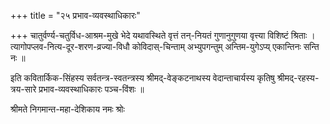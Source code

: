 +++
title = "२५ प्रभाव-व्यवस्थाधिकारः"

+++
चातुर्वर्ण्य-चतुर्विध-आश्रम-मुखे भेदे यथावस्थिते वृत्तं तन्-नियतं गुणानुगुणया वृत्त्या विशिष्टं श्रिताः । त्यागोपप्लव-नित्य-दूर-शरण-व्रज्या-विधौ कोविदास्-चिन्ताम् अभ्युपगन्तुम् अन्तिम-युगेऽप्य् एकान्तिनः सन्ति नः ॥

इति कवितार्किक-सिंहस्य सर्वतन्त्र-स्वतन्त्रस्य श्रीमद्-वेङ्कटनाथस्य वेदान्ताचार्यस्य कृतिषु श्रीमद्-रहस्य-त्रय-सारे प्रभाव-व्यवस्थाधिकारः पञ्च-विंशः ॥

श्रीमते निगमान्त-महा-देशिकाय नमः
श्रोः
